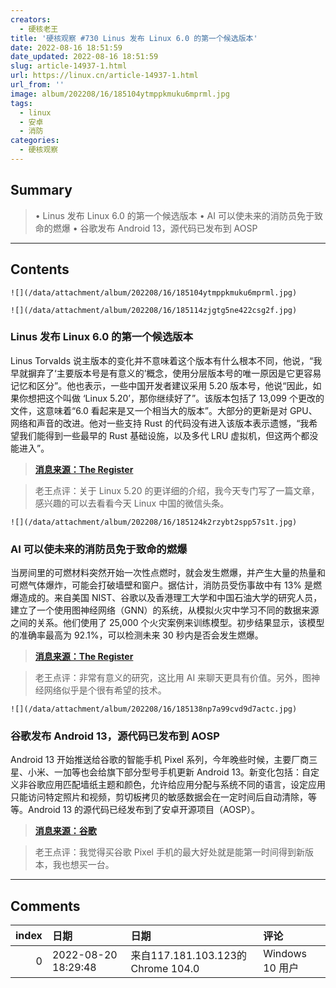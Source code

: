```yaml
---
creators:
  - 硬核老王
title: '硬核观察 #730 Linus 发布 Linux 6.0 的第一个候选版本'
date: 2022-08-16 18:51:59
date_updated: 2022-08-16 18:51:59
slug: article-14937-1.html
url: https://linux.cn/article-14937-1.html
url_from: ''
image: album/202208/16/185104ytmppkmuku6mprml.jpg
tags:
  - linux
  - 安卓
  - 消防
categories:
  - 硬核观察
---
```


## Summary

> • Linus 发布 Linux 6.0 的第一个候选版本 • AI 可以使未来的消防员免于致命的燃爆 • 谷歌发布 Android 13，源代码已发布到 AOSP

***

<!-- more -->

## Contents

`![](/data/attachment/album/202208/16/185104ytmppkmuku6mprml.jpg)`

`![](/data/attachment/album/202208/16/185114zjgtg5ne422csg2f.jpg)`

### Linus 发布 Linux 6.0 的第一个候选版本

Linus Torvalds 说主版本的变化并不意味着这个版本有什么根本不同，他说，“我早就摒弃了‘主要版本号是有意义的’概念，使用分层版本号的唯一原因是它更容易记忆和区分”。他也表示，一些中国开发者建议采用 5.20 版本号，他说“因此，如果你想把这个叫做 ‘Linux 5.20’，那你继续好了”。该版本包括了 13,099 个更改的文件，这意味着“6.0 看起来是又一个相当大的版本”。大部分的更新是对 GPU、网络和声音的改进。他对一些支持 Rust 的代码没有进入该版本表示遗憾，“我希望我们能得到一些最早的 Rust 基础设施，以及多代 LRU 虚拟机，但这两个都没能进入”。

> 
> **[消息来源：The Register](https://www.theregister.com/2022/08/15/linux_60_debuts_missing_some/)**
> 
> 
> 

> 
> 老王点评：关于 Linux 5.20 的更详细的介绍，我今天专门写了一篇文章，感兴趣的可以去看看今天 Linux 中国的微信头条。
> 
> 
> 

`![](/data/attachment/album/202208/16/185124k2rzybt2spp57s1t.jpg)`

### AI 可以使未来的消防员免于致命的燃爆

当房间里的可燃材料突然开始一次性点燃时，就会发生燃爆，并产生大量的热量和可燃气体爆炸，可能会打破墙壁和窗户。据估计，消防员受伤事故中有 13% 是燃爆造成的。来自美国 NIST、谷歌以及香港理工大学和中国石油大学的研究人员，建立了一个使用图神经网络（GNN）的系统，从模拟火灾中学习不同的数据来源之间的关系。他们使用了 25,000 个火灾案例来训练模型。初步结果显示，该模型的准确率最高为 92.1%，可以检测未来 30 秒内是否会发生燃爆。

> 
> **[消息来源：The Register](https://www.theregister.com/2022/08/14/ai_firefighter_prediction/)**
> 
> 
> 

> 
> 老王点评：非常有意义的研究，这比用 AI 来聊天更具有价值。另外，图神经网络似乎是个很有希望的技术。
> 
> 
> 

`![](/data/attachment/album/202208/16/185138np7a99cvd9d7actc.jpg)`

### 谷歌发布 Android 13，源代码已发布到 AOSP

Android 13 开始推送给谷歌的智能手机 Pixel 系列，今年晚些时候，主要厂商三星、小米、一加等也会给旗下部分型号手机更新 Android 13。新变化包括：自定义非谷歌应用匹配墙纸主题和颜色，允许给应用分配与系统不同的语言，设定应用只能访问特定照片和视频，剪切板拷贝的敏感数据会在一定时间后自动清除，等等。Android 13 的源代码已经发布到了安卓开源项目（AOSP）。

> 
> **[消息来源：谷歌](https://blog.google/products/android/android-13/)**
> 
> 
> 

> 
> 老王点评：我觉得买谷歌 Pixel 手机的最大好处就是能第一时间得到新版本，我也想买一台。
> 
> 
>

***

## Comments

|   index | 日期                | 日期                                               | 评论                          |
|--------:|:--------------------|:---------------------------------------------------|:------------------------------|
|       0 | 2022-08-20 18:29:48 | 来自117.181.103.123的 Chrome 104.0|Windows 10 用户 | 520根本不是我爱你，而是吾饿哩 |
